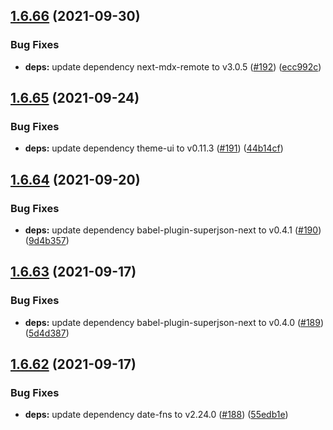 ## [1.6.66](https://github.com/dds/bosabosa.org/compare/v1.6.65...v1.6.66) (2021-09-30)


### Bug Fixes

* **deps:** update dependency next-mdx-remote to v3.0.5 ([#192](https://github.com/dds/bosabosa.org/issues/192)) ([ecc992c](https://github.com/dds/bosabosa.org/commit/ecc992c08cb55af1815f8f252211bf3ff6da5405))



## [1.6.65](https://github.com/dds/bosabosa.org/compare/v1.6.64...v1.6.65) (2021-09-24)


### Bug Fixes

* **deps:** update dependency theme-ui to v0.11.3 ([#191](https://github.com/dds/bosabosa.org/issues/191)) ([44b14cf](https://github.com/dds/bosabosa.org/commit/44b14cfd36a734446d10473f46a8fa3922012196))



## [1.6.64](https://github.com/dds/bosabosa.org/compare/v1.6.63...v1.6.64) (2021-09-20)


### Bug Fixes

* **deps:** update dependency babel-plugin-superjson-next to v0.4.1 ([#190](https://github.com/dds/bosabosa.org/issues/190)) ([9d4b357](https://github.com/dds/bosabosa.org/commit/9d4b357e0ec9a38c4e8947bf7d370c0eea591a5f))



## [1.6.63](https://github.com/dds/bosabosa.org/compare/v1.6.62...v1.6.63) (2021-09-17)


### Bug Fixes

* **deps:** update dependency babel-plugin-superjson-next to v0.4.0 ([#189](https://github.com/dds/bosabosa.org/issues/189)) ([5d4d387](https://github.com/dds/bosabosa.org/commit/5d4d387c76d9ef257a218e79bf696a61dfeb3911))



## [1.6.62](https://github.com/dds/bosabosa.org/compare/v1.6.61...v1.6.62) (2021-09-17)


### Bug Fixes

* **deps:** update dependency date-fns to v2.24.0 ([#188](https://github.com/dds/bosabosa.org/issues/188)) ([55edb1e](https://github.com/dds/bosabosa.org/commit/55edb1e65d70372c850b9498bdf919d206ca9669))




